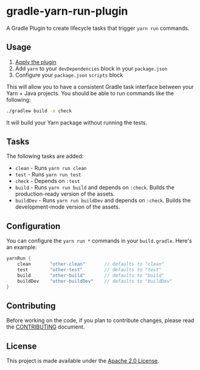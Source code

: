 gradle-yarn-run-plugin
=====================

A Gradle Plugin to create lifecycle tasks that trigger `yarn run` commands.

Usage
-----
1. [Apply the plugin](https://plugins.gradle.org/plugin/com.palantir.npm-run)
1. Add `yarn` to your `devDependencies` block in your `package.json`
1. Configure your `package.json` `scripts` block

This will allow you to have a consistent Gradle task interface between your Yarn + Java projects. You should be able to
run commands like the following:

```bash
./gradlew build -x check
```

It will build your Yarn package without running the tests.


Tasks
-----
The following tasks are added:

- `clean` - Runs `yarn run clean`
- `test` - Runs `yarn run test`
- `check` - Depends on `:test`
- `build` - Runs `yarn run build` and depends on `:check`. Builds the production-ready version of the assets.
- `buildDev` - Runs `yarn run buildDev` and depends on `:check`. Builds the development-mode version of the assets.


Configuration
-------------
You can configure the `yarn run *` commands in your `build.gradle`. Here's an example:

```groovy
yarnRun {
    clean       "other-clean"       // defaults to "clean"
    test        "other-test"        // defaults to "test"
    build       "other-build"       // defaults to "build"
    buildDev    "other-buildDev"    // defaults to "buildDev"
}
```


Contributing
------------
Before working on the code, if you plan to contribute changes, please read the [CONTRIBUTING](CONTRIBUTING.md) document.


License
-------
This project is made available under the [Apache 2.0 License][license].


[gradle-node-project]: https://github.com/srs/gradle-node-plugin
[license]: http://www.apache.org/licenses/LICENSE-2.0
